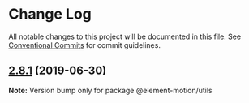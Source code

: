 # Change Log

All notable changes to this project will be documented in this file.
See [Conventional Commits](https://conventionalcommits.org) for commit guidelines.

## [2.8.1](https://github.com/element-motion/element-motion/compare/v2.8.1-alpha.3...v2.8.1) (2019-06-30)

**Note:** Version bump only for package @element-motion/utils
